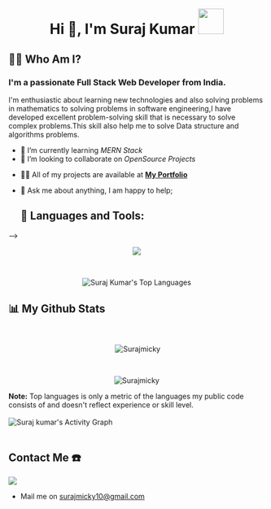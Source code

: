 <h1 align="center">Hi 👋, I'm Suraj Kumar  <img src="https://media-exp1.licdn.com/dms/image/C5603AQF3CRQZ_TLKqA/profile-displayphoto-shrink_400_400/0/1644818345139?e=1652918400&v=beta&t=GeYBrrHWcZH-6VkeE0kwLDIOfgUly3KTdgtzaiqmifg" width="50px"</h1>

##  🙋‍♂️ Who Am I?
<h3 >I'm a passionate Full Stack Web Developer from India.</h3>
<p>I'm enthusiastic about learning new technologies and also solving problems in mathematics to solving problems in software engineering,I have developed excellent problem-solving skill that is necessary to solve complex problems.This skill also help me to solve Data structure and algorithms problems.</p>

 - 🌱 I’m currently learning *MERN Stack*
- 👯 I’m looking to collaborate on *OpenSource Projects*
<!-- - 🌱 I’m currently learning various new technologies. -->
 - 👨‍💻 All of my projects are available at **[My Portfolio](https://keen-ptolemy-e7f27f.netlify.app/)**
<!--  - 📫 How to reach me *surajmicky10@gmail.com* -->
- 💬 Ask me about anything, I am happy to help;

  ## 🚀 Languages and Tools:


</p> -->
 <p align="center" >
  <img  src="https://user-images.githubusercontent.com/82999542/132934744-131c1891-4a4f-4e88-a64a-36720ad7470b.png">
  </p>


<br/>
<p align="center"><img alt="Suraj Kumar's Top Languages" src="https://github-readme-stats.vercel.app/api/top-langs/?username=Surajmicky&langs_count=8&count_private=true&layout=compact&theme=react&hide_border=true&bg_color=0D1117" />
       
</p>
 

## 📊 My Github Stats

  <br/>
  <p align="center">&nbsp;<img align="center" src="https://github-readme-stats.vercel.app/api?username=Surajmicky&show_icons=true&locale=en&theme=highcontrast" alt="Surajmicky" /></p>
<br>
<p align="center"><img align="center" src="https://github-readme-streak-stats.herokuapp.com/?user=Surajmicky&&theme=highcontrast" alt="Surajmicky" /></p>
  <b>Note:</b> Top languages is only a metric of the languages my public code consists of and doesn't reflect experience or skill level.


<br/>
<br/>
<img alt="Suraj kumar's Activity Graph" src="https://activity-graph.herokuapp.com/graph?username=Surajmicky&bg_color=0D1117&color=5BCDEC&line=5BCDEC&point=FFFFFF&hide_border=true" />

<br/>
<br/>

## Contact Me ☎️
<p align="left">

<a href = "https://www.linkedin.com/in/suraj-kumar-b75883223"><img src="https://img.icons8.com/fluent/48/000000/linkedin.png"/></a>
 * Mail me on surajmicky10@gmail.com

</p>
